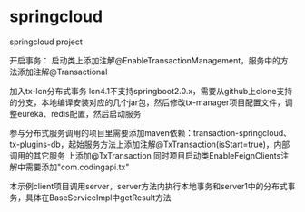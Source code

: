 # springcloud
springcloud project

开启事务：
启动类上添加注解@EnableTransactionManagement，服务中的方法添加注解@Transactional

加入tx-lcn分布式事务
lcn4.1不支持springboot2.0.x，需要从github上clone支持的分支，本地编译安装对应的几个jar包，然后修改tx-manager项目配置文件，调整eureka、redis配置，然后启动服务

参与分布式服务调用的项目里需要添加maven依赖：transaction-springcloud、tx-plugins-db，起始服务方法上添加注解@TxTransaction(isStart=true)，内部调用的其它服务
上添加@TxTransaction
同时项目启动类EnableFeignClients注解中需要添加"com.codingapi.tx"

本示例client项目调用server，server方法内执行本地事务和server1中的分布式事务，具体在BaseServiceImpl中getResult方法